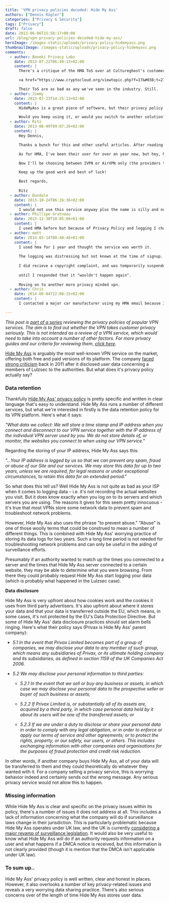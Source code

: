 ```yaml
---
title: 'VPN privacy policies decoded: Hide My Ass'
authors: ["Dennis Kügler"]
categories: ["Privacy & Security"]
tags: ["Privacy"]
draft: false
date: 2013-06-06T15:58:17+00:00
url: /blog/vpn-privacy-policies-decoded-hide-my-ass/
heroImage: /images-static/uploads/privacy-policy-hidemyass.png
thumbnailImage: /images-static/uploads/privacy-policy-hidemyass.png
comments:
  - author: Baneki Privacy Labs
    date: 2013-07-22T06:49:13+02:00
    content: |
      There's a critique of the HMA ToS over at Cultureghost's customer forum: 

      <a href="https://www.cryptocloud.org/viewtopic.php?f=17&#038;t=2769&#038;p=3761#p3761" rel="nofollow ugc">https://www.cryptocloud.org/viewtopic.php?f=17&t=2769&p=3761#p3761</a>

      Their ToS are as bad as any we've seen in the industry. Still.
  - author: Jimmy
    date: 2013-07-23T14:25:13+02:00
    content: |
      HideMyAss is a great piece of software, but their privacy policy is indeed a little worrying&#8230;

      Would you keep using it, or would you switch to another solution?
  - author: Ritz
    date: 2013-08-09T09:07:26+02:00
    content: |
      Hey Dennis,

      Thanks a bunch for this and other useful articles. After reading you articles only I came to know about the "real" online privacy. Thanks a bunch buddy! 

      As for HMA, I've been their user for over an year now, but hey, NO MORE!! After knowing their so-called privacy services/promises for/to their users, I DON'T TRUST THEM (yeah, "sellmyass" name suits them the best!).

      Now I'll be choosing between IVPN or AirVPN only (the providers that really does take privacy of their users seriously!). However will always love to read more of your articles and gain knowledge.

      Keep up the good work and best of luck!

      Best regards,
        
      Ritz
  - author: Dundale
    date: 2013-10-24T06:26:36+02:00
    content: |
      I would not use this service anyway plus the name is silly and not pg for most people who do not like language even to this degree.
  - author: Phillipe Gratneau
    date: 2013-12-30T10:05:06+01:00
    content: |
      I used HMA before but because of Privacy Policy and logging I changed to ExpressVPN through vpnepress.net website. They also have great information on privacy and VPN options that users don't know about.
  - author: matt
    date: 2014-03-14T00:40:46+01:00
    content: |
      I used hma for 1 year and thought the service was worth it.
        
      The logging was distressing but not known at the time of signup.
        
      I did recieve a copyright complaint, and was temporarily suspended
        
      until I responded that it "wouldn't happen again".
        
      Moving on to another more privacy minded vpn.
  - author: Chris
    date: 2014-09-04T22:08:15+02:00
    content: |
      I contacted a major car manufacturer using my HMA email because I didn't want to be inundated with emails from the company's agents. And guess what - HMA sold my personal address to them. THAT'S incredibly annoying and I would not recommend HMA.

---
```

_This post is [part of a series][1] reviewing the privacy policies of popular VPN services. The aim is to find out whether the VPN takes customer privacy seriously. This is not intended as a review of a VPN service, which would need to take into account a number of other factors. For more privacy guides and our criteria for reviewing them, [click here][1]._

<a href="http://www.hidemyass.com/" rel="nofollow">Hide My Ass</a> is arguably the most well-known VPN service on the market, offering both free and paid versions of its platform. The company <a href="http://www.techweekeurope.co.uk/news/hidemyass-anonymity-service-exposes-alleged-lulzsec-hackers-40663" rel="nofollow">faced strong criticism</a> back in 2011 after it disclosed user data concerning a members of Lulzsec to the authorities. But what does it's privacy policy actually say?


### Data retention

Thankfully <a href="http://www.hidemyass.com/legal/privacy/" rel="nofollow">Hide My Ass' privacy policy</a> is pretty specific and written in clear language that's easy to understand. Hide My Ass runs a number of different services, but what we're interested in firstly is the data retention policy for its VPN platform. Here's what it says:

_"What data we collect: We will store a time stamp and IP address when you connect and disconnect to our VPN service together with the IP address of the individual VPN server used by you. We do not store details of, or monitor, the websites you connect to when using our VPN service."_

Regarding the storing of your IP address, Hide My Ass says this:

_"&#8230;Your IP address is logged by us so that we can prevent any spam, fraud or abuse of our Site and our services. We may store this data for up to two years, unless we are required, for legal reasons or under exceptional circumstances, to retain this data for an extended period."_

So what does this tell us? Well Hide My Ass is not quite as bad as your ISP when it comes to logging data – i.e. it's not recording the actual websites you visit. But it does know exactly when you log on to its servers and which servers you are using. The reasons it gives for this seem pretty innocuous - it's true that most VPNs store some network data to prevent spam and troubleshoot network problems.

However, Hide My Ass also uses the phrase "to prevent abuse." "Abuse" is one of those woolly terms that could be construed to mean a number of different things. This is combined with Hide My Ass' worrying practice of storing its data logs for two years. Such a long time period is not needed for troubleshooting network problems and can only be useful in the aiding of surveillance efforts.

Presumably if an authority wanted to match up the times you connected to a server and the times that Hide My Ass server connected to a certain website, they may be able to determine what you were browsing. From there they could probably request Hide My Ass start logging your data (which is probably what happened in the Lulzsec case).

**Data disclosure**

Hide My Ass is very upfront about how cookies work and the cookies it uses from third party advertisers. It's also upfront about where it stores your data and that your data is transferred outside the EU, which means, in some cases, it's not protected by the EU's Data Protection Directive. But some of Hide My Ass' data disclosure practices should set alarm bells ringing. Here's what their policy says (Privax is Hide My Ass' parent company):

  * _5.1 In the event that Privax Limited becomes part of a group of companies, we may disclose your data to any member of such group, which means any subsidiaries of Privax, or its ultimate holding company and its subsidiaries, as defined in section 1159 of the UK Companies Act 2006._

  * _5.2 We may disclose your personal information to third parties:_
    
      * _5.2.1 In the event that we sell or buy any business or assets, in which case we may disclose your personal data to the prospective seller or buyer of such business or assets;_
    
      * _5.2.2 If Privax Limited is, or substantially all of its assets are, acquired by a third party, in which case personal data held by it about its users will be one of the transferred assets; or_
    
      * _5.2.3 If we are under a duty to disclose or share your personal data in order to comply with any legal obligation, or in order to enforce or apply our terms of service and other agreements; or to protect the rights, property, or our safety, our users, or others. This includes exchanging information with other companies and organisations for the purposes of fraud protection and credit risk reduction._

In other words, if another company buys Hide My Ass, all of your data will be transferred to them and they could theoretically do whatever they wanted with it. For a company selling a privacy service, this is worrying behavior indeed and certainly sends out the wrong message. Any serious privacy service would not allow this to happen.

### **Missing information**

While Hide My Ass is clear and specific on the privacy issues within its policy, there's a number of issues it does not address at all. This includes a lack of information concerning what the company will do if surveillance laws change in their jurisdiction. This is particularly problematic because Hide My Ass operates under UK law, and the UK is currently [considering a major revamp of surveillance legislation][2]. It would also be very useful to know what Hide My Ass will do if an authority requests information on a user and what happens if a DMCA notice is received, but this information is not clearly provided (though it is mention that the DMCA isn't applicable under UK law).

### **To sum up..**

Hide My Ass' privacy policy is well written, clear and honest in places. However, it also overlooks a number of key privacy-related issues and reveals a very worrying data sharing practice. There's also serious concerns over of the length of time Hide My Ass stores user data.  

 [1]: /blog/vpn-privacy-policies-decoded/
 [2]: http://www.bbc.co.uk/news/uk-politics-22673156
